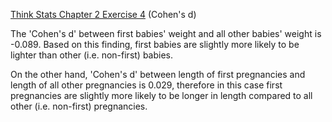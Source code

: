 [Think Stats Chapter 2 Exercise 4](http://greenteapress.com/thinkstats2/html/thinkstats2003.html#toc24) (Cohen's d)

The 'Cohen's d' between first babies' weight and all other babies' weight is  -0.089.
Based on this finding, first babies are slightly more likely to be lighter than other (i.e. non-first) babies.

On the other hand, 'Cohen's d' between length of first pregnancies and length of all other pregnancies is  0.029, therefore in this case first pregnancies are slightly more likely to be longer in length compared to all other (i.e. non-first) pregnancies. 
